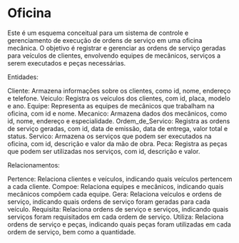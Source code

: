 # Oficina
Este é um esquema conceitual para um sistema de controle e gerenciamento de execução de ordens de serviço em uma oficina mecânica. O objetivo é registrar e gerenciar as ordens de serviço geradas para veículos de clientes, envolvendo equipes de mecânicos, serviços a serem executados e peças necessárias.

Entidades:

Cliente: Armazena informações sobre os clientes, como id, nome, endereço e telefone.
Veiculo: Registra os veículos dos clientes, com id, placa, modelo e ano.
Equipe: Representa as equipes de mecânicos que trabalham na oficina, com id e nome.
Mecanico: Armazena dados dos mecânicos, como id, nome, endereço e especialidade.
Ordem_de_Servico: Registra as ordens de serviço geradas, com id, data de emissão, data de entrega, valor total e status.
Servico: Armazena os serviços que podem ser executados na oficina, com id, descrição e valor da mão de obra.
Peca: Registra as peças que podem ser utilizadas nos serviços, com id, descrição e valor.

Relacionamentos:

Pertence: Relaciona clientes e veículos, indicando quais veículos pertencem a cada cliente.
Compoe: Relaciona equipes e mecânicos, indicando quais mecânicos compõem cada equipe.
Gera: Relaciona veículos e ordens de serviço, indicando quais ordens de serviço foram geradas para cada veículo.
Requisita: Relaciona ordens de serviço e serviços, indicando quais serviços foram requisitados em cada ordem de serviço.
Utiliza: Relaciona ordens de serviço e peças, indicando quais peças foram utilizadas em cada ordem de serviço, bem como a quantidade.
